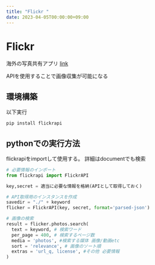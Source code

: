 ```yaml
---
title: "Flickr "
date: 2023-04-05T00:00:00+09:00
---
```

# Flickr 

海外の写真共有アプリ
[link](https://www.flickr.com/)

APIを使用することで画像収集が可能になる

## 環境構築

以下実行

``` bash
pip install flickrapi
```

## pythonでの実行方法

flickrapiをimportして使用する。
詳細はdocumentでも検索

``` python
# 必要情報のインポート
from flickrapi import FlickrAPI

key,secret = 適当に必要な情報を格納(APIとして取得しておく)

# API取得用のインスタンスを作成
savedir = "./" + keyword
flicker = FlickrAPI(key, secret, format='parsed-json')

# 画像の検索
result = flicker.photos.search(
  text = keyword, # 検索ワード
  per_page = 400, # 検索するページ数
  media = 'photos', #検索する媒体 画像/動画etc
  sort = 'relevance', # 画像のソート順
  extras = 'url_q, license', #その他 必要情報
)
```
